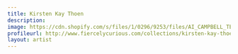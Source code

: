 ```yaml
---
title: Kirsten Kay Thoen
description: 
image: https://cdn.shopify.com/s/files/1/0296/9253/files/AI_CAMPBELL_TECH_AS_HANDS.jpg?163449163162013928
profileurl: http://www.fiercelycurious.com/collections/kirsten-kay-thoen
layout: artist
---
```

